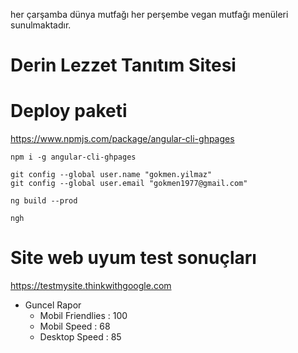 her çarşamba dünya mutfağı
her perşembe vegan mutfağı menüleri sunulmaktadır.

# Derin Lezzet Tanıtım  Sitesi

# Deploy paketi
https://www.npmjs.com/package/angular-cli-ghpages

````
npm i -g angular-cli-ghpages

git config --global user.name "gokmen.yilmaz"
git config --global user.email "gokmen1977@gmail.com"

ng build --prod

ngh 
````

# Site web uyum test sonuçları
https://testmysite.thinkwithgoogle.com

- Guncel Rapor 
    - Mobil Friendlies : 100
    - Mobil Speed      : 68
    - Desktop Speed    : 85
